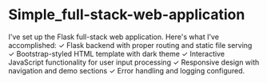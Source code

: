 # Simple_full-stack-web-application
I've set up the Flask full-stack web application. Here's what I've accomplished:  ✓ Flask backend with proper routing and static file serving ✓ Bootstrap-styled HTML template with dark theme ✓ Interactive JavaScript functionality for user input processing ✓ Responsive design with navigation and demo sections ✓ Error handling and logging configured.
